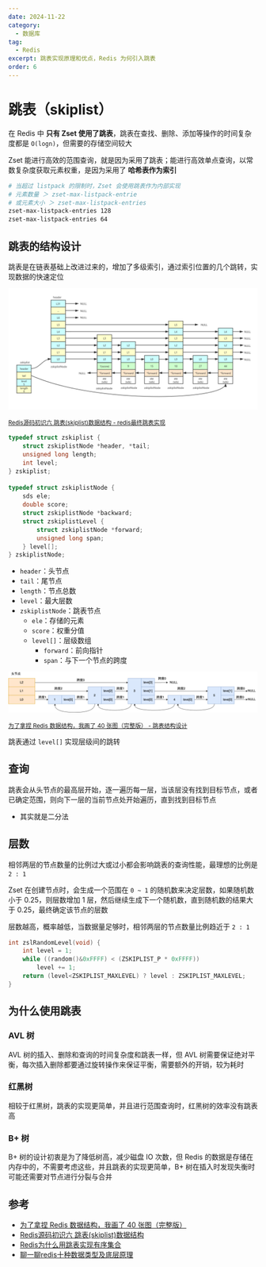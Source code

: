 ```yaml
---
date: 2024-11-22
category:
  - 数据库
tag:
  - Redis
excerpt: 跳表实现原理和优点，Redis 为何引入跳表
order: 6
---
```


# 跳表（skiplist）

在 Redis 中 **只有 Zset 使用了跳表**，跳表在查找、删除、添加等操作的时间复杂度都是 `O(logn)`，但需要的存储空间较大

Zset 能进行高效的范围查询，就是因为采用了跳表；能进行高效单点查询，以常数复杂度获取元素权重，是因为采用了 **哈希表作为索引**

```bash
# 当超过 listpack 的限制时，Zset 会使用跳表作为内部实现
# 元素数量 ＞ zset-max-listpack-entrie
# 或元素大小 ＞ zset-max-listpack-entries
zset-max-listpack-entries 128
zset-max-listpack-entries 64
```

## 跳表的结构设计

跳表是在链表基础上改进过来的，增加了多级索引，通过索引位置的几个跳转，实现数据的快速定位

![](.\md.assets\skiplist.png)

<small>[Redis源码初识六 跳表(skiplist)数据结构 - redis最终跳表实现](https://blog.csdn.net/u010883443/article/details/111187863)</small>

```c
typedef struct zskiplist {
    struct zskiplistNode *header, *tail;
    unsigned long length;
    int level;
} zskiplist;

typedef struct zskiplistNode {
    sds ele;
    double score;
    struct zskiplistNode *backward;
    struct zskiplistLevel {
        struct zskiplistNode *forward;
        unsigned long span;
    } level[];
} zskiplistNode;
```

- `header`：头节点
- `tail`：尾节点
- `length`：节点总数
- `level`：最大层数
- `zskiplistNode`：跳表节点
  - `ele`：存储的元素
  - `score`：权重分值
  - `level[]`：层级数组
    - `forward`：前向指针
    - `span`：与下一个节点的跨度

![](.\md.assets\level.png)

<small>[为了拿捏 Redis 数据结构，我画了 40 张图（完整版） - 跳表结构设计](https://mp.weixin.qq.com/s?__biz=MzUxODAzNDg4NQ==&mid=2247501112&idx=1&sn=e42b6c61c6747e2c2f3b890ab4e4b844&chksm=f98d8192cefa0884606c5284499d76eeb3966ac2d3de9fbc4a405448313dcf79eb41b7c9501e&scene=178&cur_album_id=1790401816640225283#rd)</small>

跳表通过 `level[]` 实现层级间的跳转

## 查询

跳表会从头节点的最高层开始，逐一遍历每一层，当该层没有找到目标节点，或者已确定范围，则向下一层的当前节点处开始遍历，直到找到目标节点

- 其实就是二分法

## 层数

相邻两层的节点数量的比例过大或过小都会影响跳表的查询性能，最理想的比例是 `2 : 1`

Zset 在创建节点时，会生成一个范围在 `0 ~ 1` 的随机数来决定层数，如果随机数小于 0.25，则层数增加 1 层，然后继续生成下一个随机数，直到随机数的结果大于 0.25，最终确定该节点的层数

层数越高，概率越低，当数据量足够时，相邻两层的节点数量比例趋近于 `2 : 1`

```c
int zslRandomLevel(void) {
    int level = 1;
    while ((random()&0xFFFF) < (ZSKIPLIST_P * 0xFFFF))
        level += 1;
    return (level<ZSKIPLIST_MAXLEVEL) ? level : ZSKIPLIST_MAXLEVEL;
}
```

## 为什么使用跳表

### AVL 树

AVL 树的插入、删除和查询的时间复杂度和跳表一样，但 AVL 树需要保证绝对平衡，每次插入删除都要通过旋转操作来保证平衡，需要额外的开销，较为耗时

### 红黑树

相较于红黑树，跳表的实现更简单，并且进行范围查询时，红黑树的效率没有跳表高

### B+ 树

B+ 树的设计初衷是为了降低树高，减少磁盘 IO 次数，但 Redis 的数据是存储在内存中的，不需要考虑这些，并且跳表的实现更简单，B+ 树在插入时发现失衡时可能还需要对节点进行分裂与合并

## 参考

- [为了拿捏 Redis 数据结构，我画了 40 张图（完整版）](https://mp.weixin.qq.com/s?__biz=MzUxODAzNDg4NQ==&mid=2247501112&idx=1&sn=e42b6c61c6747e2c2f3b890ab4e4b844&chksm=f98d8192cefa0884606c5284499d76eeb3966ac2d3de9fbc4a405448313dcf79eb41b7c9501e&scene=178&cur_album_id=1790401816640225283#rd)
- [Redis源码初识六 跳表(skiplist)数据结构](https://blog.csdn.net/u010883443/article/details/111187863)
- [Redis为什么用跳表实现有序集合](https://javaguide.cn/database/redis/redis-skiplist.html)
- [聊一聊redis十种数据类型及底层原理](https://www.cnblogs.com/reim/p/17377883.html)
